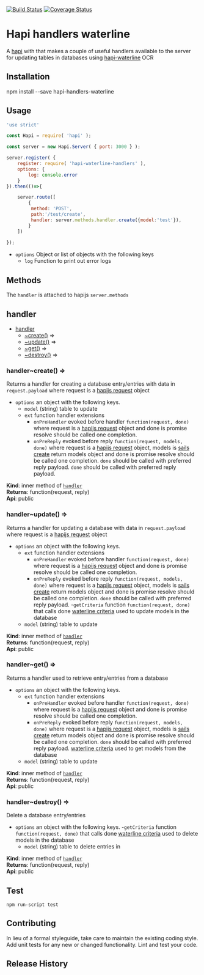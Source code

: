 [![Build Status](https://travis-ci.org/mickelindahl/hapi_handlers_waterline.svg?branch=master)](https://travis-ci.org/mickelindahl/hapi_waterline_handlers)
[![Coverage Status](https://coveralls.io/repos/github/mickelindahl/hapi_handlers_waterline/badge.svg?branch=master)](https://coveralls.io/github/mickelindahl/hapi_waterline_handlers?branch=master)

# Hapi handlers waterline

A [hapi](https://www.npmjs.com/package/hapi) with that makes a couple of useful 
handlers available to the server for updating tables in databases using
[hapi-waterline](https://www.npmjs.com/package/hapi-waterline) OCR

## Installation
npm install --save hapi-handlers-waterline

## Usage
```js
'use strict'

const Hapi = require( 'hapi' );

const server = new Hapi.Server( { port: 3000 } );

server.register( {
    register: require( 'hapi-waterline-handlers' ),
    options: { 
        log: console.error
    }
}).then(()=>{

    server.route([
        {
         method: 'POST',
         path:'/test/create',
         handler: server.methods.handler.create({model:'test'}),
        }
    ])
   
});
```

- `options` Object or list of objects with the following keys
  - `log` Function to print out error logs

## Methods

The `handler` is attached to hapijs `server.methods`

<a name="server.methods.module_handler"></a>

## handler

* [handler](#server.methods.module_handler)
    * [~create()](#server.methods.module_handler..create) ⇒
    * [~update()](#server.methods.module_handler..update) ⇒
    * [~get()](#server.methods.module_handler..get) ⇒
    * [~destroy()](#server.methods.module_handler..destroy) ⇒

<a name="server.methods.module_handler..create"></a>

### handler~create() ⇒
Returns a handler for creating a database entry/entries with data in `request.payload` where request is a [hapijs request](https://hapijs.com/api#requests) object- `options` an object with the following keys.  - `model` (string) table to update  - `ext` function handler extensions    - `onPreHandler` evoked before handler `function(request, done)`  where request is a [hapijs request](https://hapijs.com/api#requests)  object and done is promise resolve should be called one completion.    - `onPreReply` evoked before reply `function(request, models, done)`  where request is a [hapijs request](https://hapijs.com/api#requests)  object, models is  [sails create](http://sailsjs.com/documentation/reference/waterline-orm/models/create)  return models object and done is promise resolve should be called one completion.  `done` should be called with preferred reply payload.  `done` should be called with preferred reply payload.

**Kind**: inner method of <code>[handler](#server.methods.module_handler)</code>  
**Returns**: function(request, reply)  
**Api**: public  
<a name="server.methods.module_handler..update"></a>

### handler~update() ⇒
Returns a handler for updating a database with data in `request.payload` where request is a [hapijs request](https://hapijs.com/api#requests) object- `options` an object with the following keys.  - `ext` function handler extensions    - `onPreHandler` evoked before handler `function(request, done)`  where request is a [hapijs request](https://hapijs.com/api#requests)  object and done is promise resolve should be called one completion.    - `onPreReply` evoked before reply `function(request, models, done)`  where request is a [hapijs request](https://hapijs.com/api#requests)  object, models is  [sails create](http://sailsjs.com/documentation/reference/waterline-orm/models/create)  return models object and done is promise resolve should be called one completion.  `done` should be called with preferred reply payload.  -`getCriteria` function `function(request, done)` that calls done [waterline criteria](https://github.com/balderdashy/waterline-docs/blob/master/queries/query-language.md) used to update models in the database  - `model` (string) table to update

**Kind**: inner method of <code>[handler](#server.methods.module_handler)</code>  
**Returns**: function(request, reply)  
**Api**: public  
<a name="server.methods.module_handler..get"></a>

### handler~get() ⇒
Returns a handler used to retrieve entry/entries from a database- `options` an object with the following keys.  - `ext` function handler extensions    - `onPreHandler` evoked before handler `function(request, done)`  where request is a [hapijs request](https://hapijs.com/api#requests)  object and done is promise resolve should be called one completion.    - `onPreReply` evoked before reply `function(request, models, done)`  where request is a [hapijs request](https://hapijs.com/api#requests)  object, models is  [sails create](http://sailsjs.com/documentation/reference/waterline-orm/models/create)  return models object and done is promise resolve should be called one completion.  `done` should be called with preferred reply payload. [waterline criteria](https://github.com/balderdashy/waterline-docs/blob/master/queries/query-language.md) used to get models from the database  - `model` (string) table to update

**Kind**: inner method of <code>[handler](#server.methods.module_handler)</code>  
**Returns**: function(request, reply)  
**Api**: public  
<a name="server.methods.module_handler..destroy"></a>

### handler~destroy() ⇒
Delete a database entry/entries- `options` an object with the following keys.  -`getCriteria` function `function(request, done)` that calls done [waterline criteria](https://github.com/balderdashy/waterline-docs/blob/master/queries/query-language.md) used to delete models in the database  - `model` (string) table to delete entries in

**Kind**: inner method of <code>[handler](#server.methods.module_handler)</code>  
**Returns**: function(request, reply)  
**Api**: public  
## Test
`npm run-script test`

## Contributing
In lieu of a formal styleguide, take care to maintain the 
existing coding style. Add unit tests for any new or changed 
functionality. Lint and test your code.

## Release History

